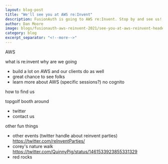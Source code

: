 ```yaml
---
layout: blog-post
title: "We'll see you at AWS re:Invent"
description: FusionAuth is going to AWS re:Invent. Stop by and see us!
author: Dan Moore
image: blogs/fusionauth-aws-reinvent-2021/see-you-at-aws-reinvent-header-image.png
category: blog
excerpt_separator: "<!--more-->"
---
```


AWS


<!--more-->

what is re:invent
why are we going
- build a lot on AWS and our clients do as well
- great chance to see folks
- learn more about AWS (specific sessions?) no cognito

how to find us

topgolf
booth
around
- twitter
- contact us

other fun things
- other events (twitter handle about reinvent parties) https://twitter.com/reInventParties/
- corey's nature walk https://twitter.com/QuinnyPig/status/1461533923855331329
- red rocks


